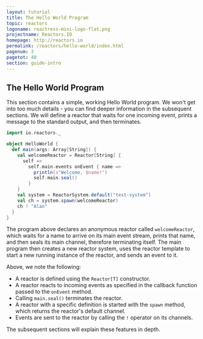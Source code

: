 ```yaml
---
layout: tutorial
title: The Hello World Program
topic: reactors
logoname: reactress-mini-logo-flat.png
projectname: Reactors.IO
homepage: http://reactors.io
permalink: /reactors/hello-world/index.html
pagenum: 3
pagetot: 40
section: guide-intro
---
```


## The Hello World Program

This section contains a simple, working Hello World program.
We won't get into too much details - you can find deeper information
in the subsequent sections.
We will define a reactor that waits for one incoming event,
prints a message to the standard output,
and then terminates.

```scala
import io.reactors._

object HelloWorld {
  def main(args: Array[String]) {
    val welcomeReactor = Reactor[String] {
      self =>
        self.main.events onEvent { name =>
          println(s"Welcome, $name!")
          self.main.seal()
        }
    }
    val system = ReactorSystem.default("test-system")
    val ch = system.spawn(welcomeReactor)
    ch ! "Alan"
  }
}
```

The program above declares an anonymous reactor called `welcomeReactor`,
which waits for a name to arrive on its main event stream,
prints that name, and then seals its main channel, therefore terminating itself.
The main program then creates a new reactor system,
uses the reactor template to start a new running instance of the reactor,
and sends an event to it.

Above, we note the following:

- A reactor is defined using the `Reactor[T]` constructor.
- A reactor reacts to incoming events as specified in the callback function passed
  to the `onEvent` method.
- Calling `main.seal()` terminates the reactor.
- A reactor with a specific definition is started with the `spawn` method, which
  returns the reactor's default channel.
- Events are sent to the reactor by calling the `!` operator on its channels.

The subsequent sections will explain these features in depth.

